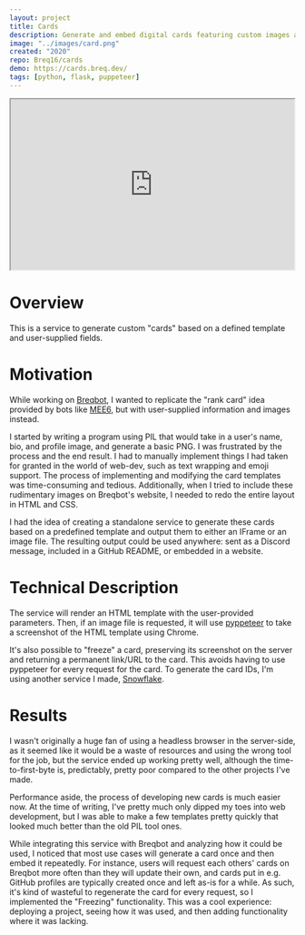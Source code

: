 ```yaml
---
layout: project
title: Cards
description: Generate and embed digital cards featuring custom images and text.
image: "../images/card.png"
created: "2020"
repo: Breq16/cards
demo: https://cards.breq.dev/
tags: [python, flask, puppeteer]
---
```


<iframe className="block mx-auto my-8 rounded-2xl mt-4" height="300" width="500" src="https://cards.api.breq.dev/card/219156620534663947.html"></iframe>

# Overview

This is a service to generate custom "cards" based on a defined template and user-supplied fields.

# Motivation

While working on [Breqbot](/projects/breqbot), I wanted to replicate the "rank card" idea provided by bots like [MEE6](https://mee6.xyz/), but with user-supplied information and images instead.

I started by writing a program using PIL that would take in a user's name, bio, and profile image, and generate a basic PNG. I was frustrated by the process and the end result. I had to manually implement things I had taken for granted in the world of web-dev, such as text wrapping and emoji support. The process of implementing and modifying the card templates was time-consuming and tedious. Additionally, when I tried to include these rudimentary images on Breqbot's website, I needed to redo the entire layout in HTML and CSS.

I had the idea of creating a standalone service to generate these cards based on a predefined template and output them to either an IFrame or an image file. The resulting output could be used anywhere: sent as a Discord message, included in a GitHub README, or embedded in a website.

# Technical Description

The service will render an HTML template with the user-provided parameters. Then, if an image file is requested, it will use [pyppeteer](https://github.com/pyppeteer/pyppeteer) to take a screenshot of the HTML template using Chrome.

It's also possible to "freeze" a card, preserving its screenshot on the server and returning a permanent link/URL to the card. This avoids having to use pyppeteer for every request for the card. To generate the card IDs, I'm using another service I made, [Snowflake](/projects/snowflake).

# Results

I wasn't originally a huge fan of using a headless browser in the server-side, as it seemed like it would be a waste of resources and using the wrong tool for the job, but the service ended up working pretty well, although the time-to-first-byte is, predictably, pretty poor compared to the other projects I've made.

Performance aside, the process of developing new cards is much easier now. At the time of writing, I've pretty much only dipped my toes into web development, but I was able to make a few templates pretty quickly that looked much better than the old PIL tool ones.

While integrating this service with Breqbot and analyzing how it could be used, I noticed that most use cases will generate a card once and then embed it repeatedly. For instance, users will request each others' cards on Breqbot more often than they will update their own, and cards put in e.g. GitHub profiles are typically created once and left as-is for a while. As such, it's kind of wasteful to regenerate the card for every request, so I implemented the "Freezing" functionality. This was a cool experience: deploying a project, seeing how it was used, and then adding functionality where it was lacking.
